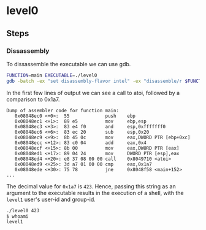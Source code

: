 # level0

## Steps

### Dissassembly

To dissassemble the executable we can use gdb.
```sh
FUNCTION=main EXECUTABLE=./level0
gdb -batch -ex "set disassembly-flavor intel" -ex "disassemble/r $FUNCTION" "$EXECUTABLE"
```

In the first few lines of output we can see a call to atoi, followed by a comparison to 0x1a7.
```
Dump of assembler code for function main:
   0x08048ec0 <+0>:  55             push    ebp
   0x08048ec1 <+1>:  89 e5          mov     ebp,esp
   0x08048ec3 <+3>:  83 e4 f0       and     esp,0xfffffff0
   0x08048ec6 <+6>:  83 ec 20       sub     esp,0x20
   0x08048ec9 <+9>:  8b 45 0c       mov     eax,DWORD PTR [ebp+0xc]
   0x08048ecc <+12>: 83 c0 04       add     eax,0x4
   0x08048ecf <+15>: 8b 00          mov     eax,DWORD PTR [eax]
   0x08048ed1 <+17>: 89 04 24       mov     DWORD PTR [esp],eax
   0x08048ed4 <+20>: e8 37 08 00 00 call    0x8049710 <atoi>
   0x08048ed9 <+25>: 3d a7 01 00 00 cmp     eax,0x1a7
   0x08048ede <+30>: 75 78          jne     0x8048f58 <main+152>
...
```

The decimal value for `0x1a7` is `423`. Hence, passing this string as an argument to the executable results in the execution of a shell, with the `level1` user's user-id and group-id.
```sh
./level0 423
$ whoami
level1
```